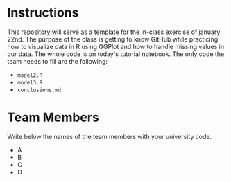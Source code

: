 # Instructions

This repository will serve as a template for the in-class exercise of january 22nd. The purpose of the class is getting to know GitHub while practicing how to visualize data in R using GGPlot and how to handle missing values in our data. The whole code is on today's tutorial notebook. The only code the team needs to fill are the following:
- `model2.R`
- `model3.R`
- `conclusions.md`

# Team Members
Write below the names of the team members with your university code.
- A
- B
- C
- D

